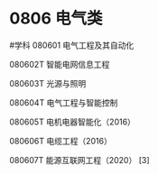 # 0806 电气类
#学科
080601 电气工程及其自动化

080602T 智能电网信息工程

080603T 光源与照明

080604T 电气工程与智能控制

080605T 电机电器智能化（2016）

080606T 电缆工程（2016）

080607T 能源互联网工程（2020） [3]